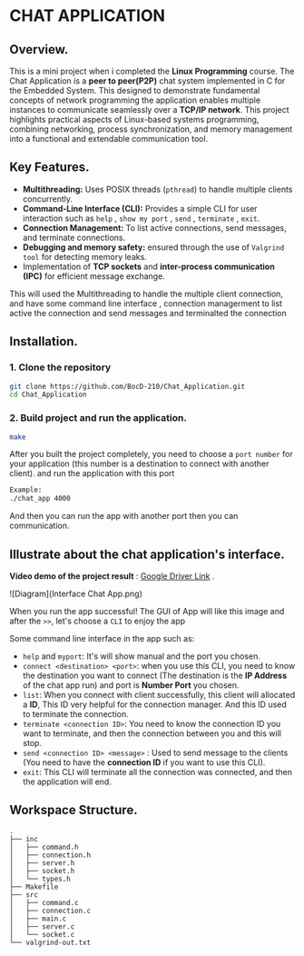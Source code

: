# CHAT APPLICATION

## Overview.

This is a mini project when i completed the **Linux Programming** course. The Chat Application is a **peer to peer(P2P)** chat system implemented in C for the Embedded System. This designed to demonstrate fundamental concepts of network programming the application enables multiple instances to communicate seamlessly over a **TCP/IP network**. This project highlights practical aspects of Linux-based systems programming, combining networking, process synchronization, and memory management into a functional and extendable communication tool.

## Key Features.

- **Multithreading:** Uses POSIX threads (`pthread`) to handle multiple clients concurrently.
- **Command-Line Interface (CLI):** Provides a simple CLI for user interaction such as `help` , `show my port` , `send` , `terminate` , `exit`.
- **Connection Management:** To list active connections, send messages, and terminate connections.
- **Debugging and memory safety:** ensured through the use of `Valgrind tool` for detecting memory leaks.
-  Implementation of **TCP sockets** and **inter-process communication (IPC)** for efficient message exchange.

This will used the Multithreading to handle the multiple client connection, and have some command line interface , connection managerment to list active the connection and send messages and terminalted the connection
## Installation.

### 1. Clone the repository

```bash
git clone https://github.com/BocD-210/Chat_Application.git
cd Chat_Application
```

### 2. Build project and run the application.

```bash
make
```

After you built the project completely, you need to choose a `port number` for your application (this number is a destination to connect with another client). and run the application with this port


```bash
Example:
./chat_app 4000
```

And then you can run the app with another port then you can communication.

## Illustrate about the chat application's interface.

**Video demo of the project result** : [Google Driver Link](https://drive.google.com/file/d/1doIcjdHaZTqoYTeZRaZu9PbJDvzgueHc/view?usp=sharing) .

![Diagram](Interface Chat App.png)

When you run the app successful! The GUI of App will like this image and after the `>>`, let's choose a `CLI` to enjoy the app

Some command line interface in the app such as: 
- `help` and `myport`: It's will show manual and the port you chosen.
- `connect <destination> <port>`: when you use this CLI, you need to know the destination you want to connect (The destination is the **IP Address** of the chat app run) and port is **Number Port** you chosen.
- `list`: When you connect with client successfully, this client will allocated a **ID**, This ID very helpful for the connection manager. And this ID used to terminate the connection.
- `terminate <connection ID>`: You need to know the connection ID you want to terminate, and then the connection between you and this will stop.
- `send <connection ID> <message>` : Used to send message to the clients (You need to have the **connection ID** if you want to use this CLI).
- `exit`: This CLI will terminate all the connection was connected, and then the application will end.

## Workspace Structure.
```
.
├── inc
│   ├── command.h
│   ├── connection.h
│   ├── server.h
│   ├── socket.h
│   └── types.h
├── Makefile
├── src
│   ├── command.c
│   ├── connection.c
│   ├── main.c
│   ├── server.c
│   └── socket.c
└── valgrind-out.txt
```
